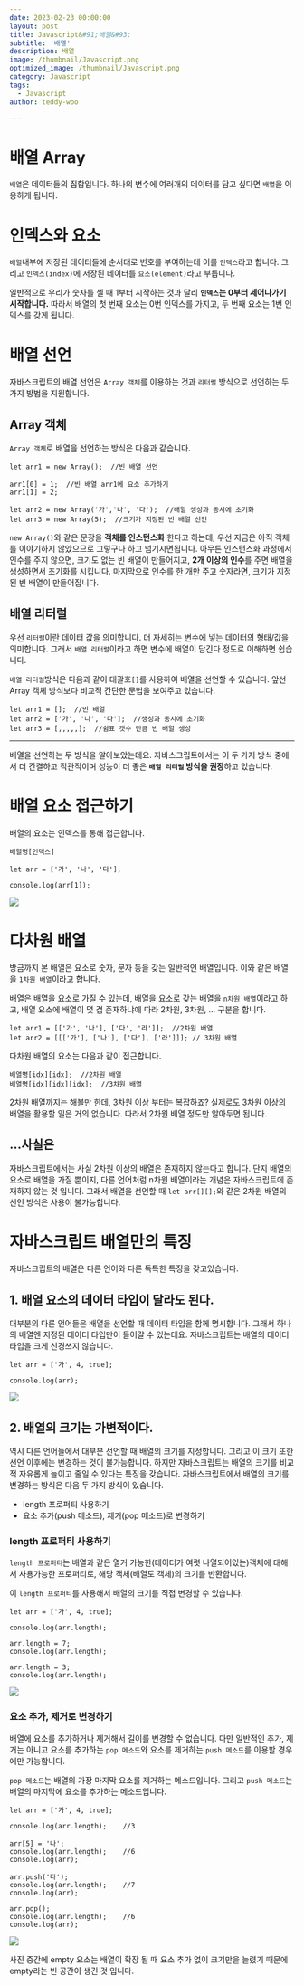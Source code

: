 ```yaml
---
date: 2023-02-23 00:00:00
layout: post
title: Javascript&#91;배열&#93; 
subtitle: '배열'
description: 배열
image: /thumbnail/Javascript.png
optimized_image: /thumbnail/Javascript.png
category: Javascript
tags:
  - Javascript
author: teddy-woo

---
```


# 배열 Array

`배열`은 데이터들의 집합입니다. 하나의 변수에 여러개의 데이터를 담고 싶다면 `배열`을 이용하게 됩니다.

# 인덱스와 요소

`배열`내부에 저장된 데이터들에 순서대로 번호를 부여하는데 이를 `인덱스`라고 합니다. 그리고 `인덱스(index)`에 저장된 데이터를 `요소(element)`라고 부릅니다.

일반적으로 우리가 숫자를 셀 때 1부터 시작하는 것과 달리 **`인덱스`는 0부터 세어나가기 시작합니다.** 따라서 배열의 첫 번째 요소는 0번 인덱스를 가지고, 두 번째 요소는 1번 인덱스를 갖게 됩니다.

# 배열 선언

자바스크립트의 배열 선언은 `Array 객체`를 이용하는 것과 `리터럴` 방식으로 선언하는 두 가지 방법을 지원합니다.

## Array 객체

`Array 객체`로 배열을 선언하는 방식은 다음과 같습니다.

```
let arr1 = new Array();  //빈 배열 선언

arr1[0] = 1;  //빈 배열 arr1에 요소 추가하기
arr1[1] = 2;

let arr2 = new Array('가','나', '다');  //배열 생성과 동시에 초기화
let arr3 = new Array(5);  //크기가 지정된 빈 배열 선언
```

`new Array()`와 같은 문장을 **객체를 인스턴스화** 한다고 하는데, 우선 지금은 아직 객체를 이야기하지 않았으므로 그렇구나 하고 넘기시면됩니다. 아무튼 인스턴스화 과정에서 인수를 주지 않으면, 크기도 없는 빈 배열이 만들어지고, **2개 이상의 인수**를 주면 배열을 생성하면서 초기화를 시킵니다. 마지막으로 인수를 한 개만 주고 숫자라면, 크기가 지정된 빈 배열이 만들어집니다.

## 배열 리터럴

우선 `리터럴`이란 데이터 값을 의미합니다. 더 자세히는 변수에 넣는 데이터의 형태/값을 의미합니다. 그래서 `배열 리터럴`이라고 하면 변수에 배열이 담긴다 정도로 이해하면 쉽습니다.

`배열 리터럴`방식은 다음과 같이 대괄호`[]`를 사용하여 배열을 선언할 수 있습니다. 앞선 Array 객체 방식보다 비교적 간단한 문법을 보여주고 있습니다.

```
let arr1 = [];  //빈 배열
let arr2 = ['가', '나', '다'];  //생성과 동시에 초기화
let arr3 = [,,,,,];  //쉼표 갯수 만큼 빈 배열 생성
```

---

배열을 선언하는 두 방식을 알아보았는데요. 자바스크립트에서는 이 두 가지 방식 중에서 더 간결하고 직관적이며 성능이 더 좋은 **`배열 리터럴` 방식을 권장**하고 있습니다.

# 배열 요소 접근하기

배열의 요소는 인덱스를 통해 접근합니다.

```
배열명[인덱스]
```

```
let arr = ['가', '나', '다'];

console.log(arr[1]);
```

![](https://velog.velcdn.com/images%2Fbami%2Fpost%2F9f300ea2-3d4a-4f61-a514-158bcd505524%2Fimage.png)

# 다차원 배열

방금까지 본 배열은 요소로 숫자, 문자 등을 갖는 일반적인 배열입니다. 이와 같은 배열을 `1차원 배열`이라고 합니다.

배열은 배열을 요소로 가질 수 있는데, 배열을 요소로 갖는 배열을 `n차원 배열`이라고 하고, 배열 요소에 배열이 몇 겹 존재하냐에 따라 2차원, 3차원, ... 구분을 합니다.

```
let arr1 = [['가', '나'], ['다', '라']];  //2차원 배열
let arr2 = [[['가'], ['나'], ['다'], ['라']]]; // 3차원 배열
```

다차원 배열의 요소는 다음과 같이 접근합니다.

```
배열명[idx][idx];  //2차원 배열
배열명[idx][idx][idx];  //3차원 배열
```

2차원 배열까지는 해볼만 한데, 3차원 이상 부터는 복잡하죠? 실제로도 3차원 이상의 배열을 활용할 일은 거의 없습니다. 따라서 2차원 배열 정도만 알아두면 됩니다.

## ...사실은

자바스크립트에서는 사실 2차원 이상의 배열은 존재하지 않는다고 합니다. 단지 배열의 요소로 배열을 가질 뿐이지, 다른 언어처럼 n차원 배열이라는 개념은 자바스크립트에 존재하지 않는 것 입니다. 그래서 배열을 선언할 때 `let arr[][];`와 같은 2차원 배열의 선언 방식은 사용이 불가능합니다.

# 자바스크립트 배열만의 특징

자바스크립트의 배열은 다른 언어와 다른 독특한 특징을 갖고있습니다.

## 1. 배열 요소의 데이터 타입이 달라도 된다.

대부분의 다른 언어들은 배열을 선언할 때 데이터 타입을 함께 명시합니다. 그래서 하나의 배열엔 지정된 데이터 타입만이 들어갈 수 있는데요. 자바스크립트는 배열의 데이터 타입을 크게 신경쓰지 않습니다.

```
let arr = ['가', 4, true];

console.log(arr);
```

![](https://velog.velcdn.com/images%2Fbami%2Fpost%2F6576478d-4f9f-4e0a-9ae5-9e538d4a83ae%2Fimage.png)

## 2. 배열의 크기는 가변적이다.

역시 다른 언어들에서 대부분 선언할 때 배열의 크기를 지정합니다. 그리고 이 크기 또한 선언 이후에는 변경하는 것이 불가능합니다. 하지만 자바스크립트는 배열의 크기를 비교적 자유롭게 늘이고 줄일 수 있다는 특징을 갖습니다. 자바스크립트에서 배열의 크기를 변경하는 방식은 다음 두 가지 방식이 있습니다.

- length 프로퍼티 사용하기
- 요소 추가(push 메소드), 제거(pop 메소드)로 변경하기

### length 프로퍼티 사용하기

`length 프로퍼티`는 배열과 같은 열거 가능한(데이터가 여럿 나열되어있는)객체에 대해서 사용가능한 프로퍼티로, 해당 객체(배열도 객체)의 크기를 반환합니다.

이 `length 프로퍼티`를 사용해서 배열의 크기를 직접 변경할 수 있습니다.

```
let arr = ['가', 4, true];

console.log(arr.length);

arr.length = 7;
console.log(arr.length);

arr.length = 3;
console.log(arr.length);
```

![](https://velog.velcdn.com/images%2Fbami%2Fpost%2F4a61f175-ca82-41f8-ac02-4f78e131f9df%2Fimage.png)

### 요소 추가, 제거로 변경하기

배열에 요소를 추가하거나 제거해서 길이를 변경할 수 없습니다. 다만 일반적인 추가, 제거는 아니고 요소를 추가하는 `pop 메소드`와 요소를 제거하는 `push 메소드`를 이용할 경우에만 가능합니다.

`pop 메소드`는 배열의 가장 마지막 요소를 제거하는 메소드입니다. 그리고 `push 메소드`는 배열의 마지막에 요소를 추가하는 메소드입니다.

```
let arr = ['가', 4, true];

console.log(arr.length);	//3

arr[5] = '나';
console.log(arr.length);	//6
console.log(arr);

arr.push('다');
console.log(arr.length);	//7
console.log(arr);

arr.pop();
console.log(arr.length);	//6
console.log(arr);
```

![](https://velog.velcdn.com/images%2Fbami%2Fpost%2Ff0edc12d-f541-40ac-9a97-f8eac05959ec%2Fimage.png)

사진 중간에 empty 요소는 배열이 확장 될 때 요소 추가 없이 크기만을 늘렸기 때문에 empty라는 빈 공간이 생긴 것 입니다.